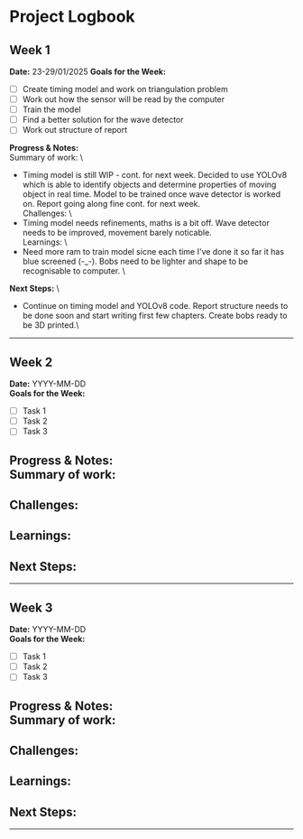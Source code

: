 
# Project Logbook

## Week 1
**Date:** 23-29/01/2025
**Goals for the Week:**  
- [ ] Create timing model and work on triangulation problem  
- [ ] Work out how the sensor will be read by the computer
- [ ] Train the model
- [ ] Find a better solution for the wave detector
- [ ] Work out structure of report

**Progress & Notes:** \
Summary of work: \
- Timing model is still WIP - cont. for next week. Decided to use YOLOv8 which is able to identify objects and determine properties of moving object in real time. Model to be trained once wave detector is worked on. Report going along fine cont. for next week. \
Challenges: \
- Timing model needs refinements, maths is a bit off. Wave detector needs to be improved, movement barely noticable. \
Learnings: \
- Need more ram to train model sicne each time I've done it so far it has blue screened (-_-). Bobs need to be lighter and shape to be recognisable to computer. \

**Next Steps:**  \
- Continue on timing model and YOLOv8 code. Report structure needs to be done soon and start writing first few chapters. Create bobs ready to be 3D printed.\

---

## Week 2
**Date:** YYYY-MM-DD  
**Goals for the Week:**  
- [ ] Task 1  
- [ ] Task 2  
- [ ] Task 3  

**Progress & Notes:**  
Summary of work:
-   
Challenges:
-
Learnings:
-

**Next Steps:**  
- 

---

## Week 3
**Date:** YYYY-MM-DD  
**Goals for the Week:**  
- [ ] Task 1  
- [ ] Task 2  
- [ ] Task 3  

**Progress & Notes:**  
Summary of work:
-   
Challenges:
-
Learnings:
-

**Next Steps:**  
- 

---
